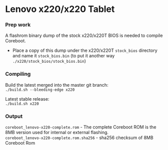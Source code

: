 # Lenovo x220/x220 Tablet

### Prep work
A flashrom binary dump of the stock x220/x220T BIOS is needed to compile Coreboot.

* Place a copy of this dump under the x220/x220T `stock_bios` directory and name it `stock_bios.bin` (to put it another way `./x220/stock_bios/stock_bios.bin`)

### Compiling
Build the latest merged into the master git branch:  
`./build.sh --bleeding-edge x220`

Latest stable release:  
 `./build.sh x220`

### Output

`coreboot_lenovo-x220-complete.rom` - The complete Coreboot ROM is the 8MB version used for internal or external flashing.   
`coreboot_lenovo-x220-complete.rom.sha256` - sha256 checksum of 8MB Coreboot Rom

